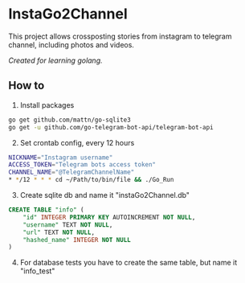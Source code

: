 # InstaGo2Channel

This project allows crossposting stories from instagram to telegram channel, including photos and videos.

*Created for learning golang.*

## How to

1. Install packages
```sh
go get github.com/mattn/go-sqlite3
go get -u github.com/go-telegram-bot-api/telegram-bot-api
```

2. Set crontab config, every 12 hours 
```sh
NICKNAME="Instagram username"
ACCESS_TOKEN="Telegram bots access token"
CHANNEL_NAME="@TelegramChannelName"
* */12 * * * cd ~/Path/to/bin/file && ./Go_Run
```
3. Create sqlite db and name it "instaGo2Channel.db"
```sql
CREATE TABLE "info" (
    "id" INTEGER PRIMARY KEY AUTOINCREMENT NOT NULL,
    "username" TEXT NOT NULL,
    "url" TEXT NOT NULL,
    "hashed_name" INTEGER NOT NULL
)
```
4. For database tests you have to create the same table, but name it "info_test"
